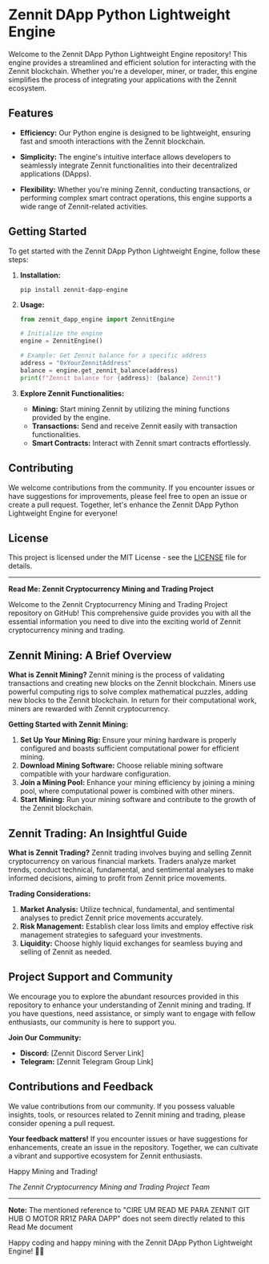 # Zennit DApp Python Lightweight Engine

Welcome to the Zennit DApp Python Lightweight Engine repository! This engine provides a streamlined and efficient solution for interacting with the Zennit blockchain. Whether you're a developer, miner, or trader, this engine simplifies the process of integrating your applications with the Zennit ecosystem.

## Features

- **Efficiency:** Our Python engine is designed to be lightweight, ensuring fast and smooth interactions with the Zennit blockchain.

- **Simplicity:** The engine's intuitive interface allows developers to seamlessly integrate Zennit functionalities into their decentralized applications (DApps).

- **Flexibility:** Whether you're mining Zennit, conducting transactions, or performing complex smart contract operations, this engine supports a wide range of Zennit-related activities.

## Getting Started

To get started with the Zennit DApp Python Lightweight Engine, follow these steps:

1. **Installation:**
   ```
   pip install zennit-dapp-engine
   ```

2. **Usage:**
   ```python
   from zennit_dapp_engine import ZennitEngine

   # Initialize the engine
   engine = ZennitEngine()

   # Example: Get Zennit balance for a specific address
   address = "0xYourZennitAddress"
   balance = engine.get_zennit_balance(address)
   print(f"Zennit balance for {address}: {balance} Zennit")
   ```

3. **Explore Zennit Functionalities:**
   - **Mining:** Start mining Zennit by utilizing the mining functions provided by the engine.
   - **Transactions:** Send and receive Zennit easily with transaction functionalities.
   - **Smart Contracts:** Interact with Zennit smart contracts effortlessly.

## Contributing

We welcome contributions from the community. If you encounter issues or have suggestions for improvements, please feel free to open an issue or create a pull request. Together, let's enhance the Zennit DApp Python Lightweight Engine for everyone!

## License

This project is licensed under the MIT License - see the [LICENSE](LICENSE) file for details.

---
**Read Me: Zennit Cryptocurrency Mining and Trading Project**

Welcome to the Zennit Cryptocurrency Mining and Trading Project repository on GitHub! This comprehensive guide provides you with all the essential information you need to dive into the exciting world of Zennit cryptocurrency mining and trading.

## Zennit Mining: A Brief Overview

**What is Zennit Mining?**
Zennit mining is the process of validating transactions and creating new blocks on the Zennit blockchain. Miners use powerful computing rigs to solve complex mathematical puzzles, adding new blocks to the Zennit blockchain. In return for their computational work, miners are rewarded with Zennit cryptocurrency.

**Getting Started with Zennit Mining:**

1. **Set Up Your Mining Rig:** Ensure your mining hardware is properly configured and boasts sufficient computational power for efficient mining.
2. **Download Mining Software:** Choose reliable mining software compatible with your hardware configuration.
3. **Join a Mining Pool:** Enhance your mining efficiency by joining a mining pool, where computational power is combined with other miners.
4. **Start Mining:** Run your mining software and contribute to the growth of the Zennit blockchain.

## Zennit Trading: An Insightful Guide

**What is Zennit Trading?**
Zennit trading involves buying and selling Zennit cryptocurrency on various financial markets. Traders analyze market trends, conduct technical, fundamental, and sentimental analyses to make informed decisions, aiming to profit from Zennit price movements.

**Trading Considerations:**

1. **Market Analysis:** Utilize technical, fundamental, and sentimental analyses to predict Zennit price movements accurately.
2. **Risk Management:** Establish clear loss limits and employ effective risk management strategies to safeguard your investments.
3. **Liquidity:** Choose highly liquid exchanges for seamless buying and selling of Zennit as needed.

## Project Support and Community

We encourage you to explore the abundant resources provided in this repository to enhance your understanding of Zennit mining and trading. If you have questions, need assistance, or simply want to engage with fellow enthusiasts, our community is here to support you.

**Join Our Community:**

- **Discord:** [Zennit Discord Server Link]
- **Telegram:** [Zennit Telegram Group Link]

## Contributions and Feedback

We value contributions from our community. If you possess valuable insights, tools, or resources related to Zennit mining and trading, please consider opening a pull request.

**Your feedback matters!** If you encounter issues or have suggestions for enhancements, create an issue in the repository. Together, we can cultivate a vibrant and supportive ecosystem for Zennit enthusiasts.

Happy Mining and Trading!

*The Zennit Cryptocurrency Mining and Trading Project Team*

---

**Note:** The mentioned reference to "CIRE UM READ ME PARA ZENNIT GIT HUB O MOTOR RR1Z PARA DAPP" does not seem directly related to this Read Me document

Happy coding and happy mining with the Zennit DApp Python Lightweight Engine! 🚀✨
